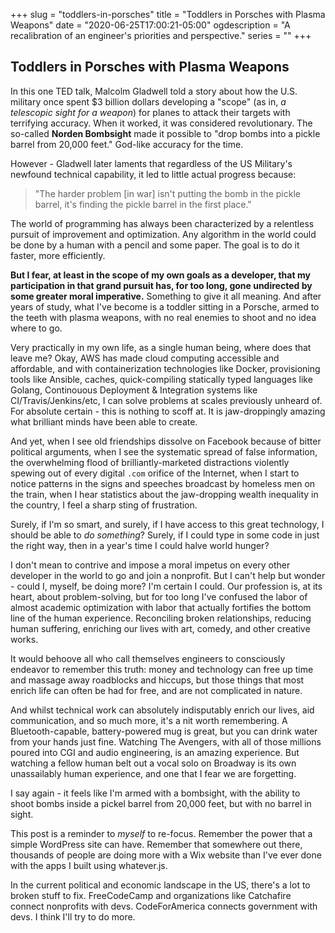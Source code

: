 +++
slug = "toddlers-in-porsches"
title = "Toddlers in Porsches with Plasma Weapons"
date = "2020-06-25T17:00:21-05:00"
ogdescription = "A recalibration of an engineer's priorities and perspective."
series = ""
+++

## Toddlers in Porsches with Plasma Weapons
 
In this one TED talk, Malcolm Gladwell told a story about how the U.S. military once spent $3 billion dollars developing a "scope" (as in, _a telescopic sight for a weapon_) for planes to attack their targets with terrifying accuracy. When it worked, it was considered revolutionary. The so-called **Norden Bombsight** made it possible to "drop bombs into a pickle barrel from 20,000 feet." God-like accuracy for the time. 

However - Gladwell later laments that regardless of the US Military's newfound technical capability, it led to little actual progress because:

> "The harder problem [in war] isn't putting the bomb in the pickle barrel, it's finding the pickle barrel in the first place."

The world of programming has always been characterized by a relentless pursuit of improvement and optimization. Any algorithm in the world could be done by a human with a pencil and some paper. The goal is to do it faster, more efficiently. 

**But I fear, at least in the scope of my own goals as a developer, that my participation in that grand pursuit has, for too long, gone undirected by some greater moral imperative.** Something to give it all meaning. And after years of study, what I've become is a toddler sitting in a Porsche, armed to the teeth with plasma weapons, with no real enemies to shoot and no idea where to go.

Very practically in my own life, as a single human being, where does that leave me? Okay, AWS has made cloud computing accessible and affordable, and with containerization technologies like Docker, provisioning tools like Ansible, caches, quick-compiling statically typed languages like Golang, Continouous Deployment & Integration systems like CI/Travis/Jenkins/etc, I can solve problems at scales previously unheard of. For absolute certain - this is nothing to scoff at. It is jaw-droppingly amazing what brilliant minds have been able to create. 

And yet, when I see old friendships dissolve on Facebook because of bitter political arguments, when I see the systematic spread of false information, the overwhelming flood of brilliantly-marketed distractions violently spewing out of every digital `.com` orifice of the Internet, when I start to notice patterns in the signs and speeches broadcast by homeless men on the train, when I hear statistics about the jaw-dropping wealth inequality in the country, I feel a sharp sting of frustration.

Surely, if I'm so smart, and surely, if I have access to this great technology, I should be able to *do something*? Surely, if I could type in some code in just the right way, then in a year's time I could halve world hunger?

I don't mean to contrive and impose a moral impetus on every other developer in the world to go and join a nonprofit. But I can't help but wonder - could I, myself, be doing more? I'm certain I could. Our profession is, at its heart, about problem-solving, but for too long I've confused the labor of almost academic optimization with labor that actually fortifies the bottom line of the human experience. Reconciling broken relationships, reducing human suffering, enriching our lives with art, comedy, and other creative works. 

It would behoove all who call themselves engineers to consciously endeavor to remember this truth: money and technology can free up time and massage away roadblocks and hiccups, but those things that most enrich life can often be had for free, and are not complicated in nature.

And whilst technical work can absolutely indisputably enrich our lives, aid communication, and so much more, it's a nit worth remembering. A Bluetooth-capable, battery-powered mug is great, but you can drink water from your hands just fine. Watching The Avengers, with all of those millions poured into CGI and audio engineering, is an amazing experience. But watching a fellow human belt out a vocal solo on Broadway is its own unassailably human experience, and one that I fear we are forgetting.

I say again - it feels like I'm armed with a bombsight, with the ability to shoot bombs inside a pickel barrel from 20,000 feet, but with no barrel in sight.

This post is a reminder to _myself_ to re-focus. Remember the power that a simple WordPress site can have. Remember that somewhere out there, thousands of people are doing more with a Wix website than I've ever done with the apps I built using whatever.js.

In the current political and economic landscape in the US, there's a lot to broken stuff to fix. FreeCodeCamp and organizations like Catchafire connect nonprofits with devs. CodeForAmerica connects government with devs. I think I'll try to do more.